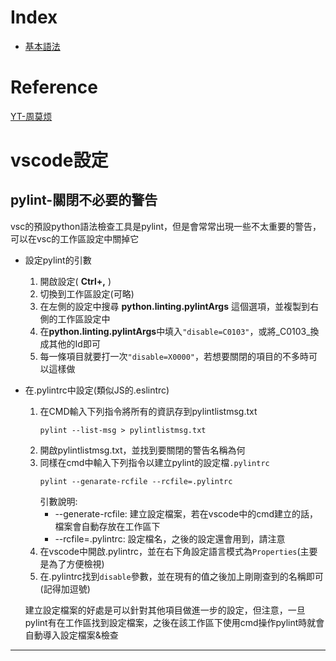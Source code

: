 # Index
* [基本語法](./syntax.md)

# Reference
[YT-周莫烦](https://www.youtube.com/channel/UCdyjiB5H8Pu7aDTNVXTTpcg)

# vscode設定
## pylint-關閉不必要的警告
vsc的預設python語法檢查工具是pylint，但是會常常出現一些不太重要的警告，可以在vsc的工作區設定中關掉它
* 設定pylint的引數
    1. 開啟設定( **Ctrl+,** )
    1. 切換到工作區設定(可略)
    1. 在左側的設定中搜尋 **python.linting.pylintArgs** 這個選項，並複製到右側的工作區設定中
    1. 在**python.linting.pylintArgs**中填入`"disable=C0103"`，或將_C0103_換成其他的Id即可
    1. 每一條項目就要打一次`"disable=X0000"`，若想要關閉的項目的不多時可以這樣做

* 在.pylintrc中設定(類似JS的.eslintrc)
    1. 在CMD輸入下列指令將所有的資訊存到pylintlistmsg.txt
        ```
        pylint --list-msg > pylintlistmsg.txt
        ```
    1. 開啟pylintlistmsg.txt，並找到要關閉的警告名稱為何
    1. 同樣在cmd中輸入下列指令以建立pylint的設定檔`.pylintrc`
        ```
        pylint --genarate-rcfile --rcfile=.pylintrc
        ```
        引數說明:
        * --generate-rcfile: 建立設定檔案，若在vscode中的cmd建立的話，檔案會自動存放在工作區下
        * --rcfile=.pylintrc: 設定檔名，之後的設定還會用到，請注意
    1. 在vscode中開啟.pylintrc，並在右下角設定語言模式為`Properties`(主要是為了方便檢視)
    1. 在.pylintrc找到`disable`參數，並在現有的值之後加上剛剛查到的名稱即可(記得加逗號)

    建立設定檔案的好處是可以針對其他項目做進一步的設定，但注意，一旦pylint有在工作區找到設定檔案，之後在該工作區下使用cmd操作pylint時就會自動導入設定檔案&檢查

---
